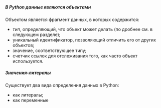 ##### В Python данные являются объектами
Объектом является фрагмент данных, в которых содержится:
- *тип*, определяющий, что объект может делать (по­
дробнее см. в следующем разделе);
- уникальный идентификатор, позволяющий отличить его от других объектов;
- значение, соответствующее типу;
- счетчик ссылок для отслеживания того, как часто объект используется.

##### Значения-литералы
Существует два вида определения данных в Python:
- как литералы;
- как переменные

#####
#####
#####
#####
#####
#####
#####
#####
#####
#####
#####
#####
#####
#####
#####
#####
